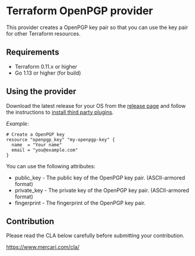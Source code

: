 # Terraform OpenPGP provider

This provider creates a OpenPGP key pair so that you can use the key pair for other Terraform resources.

## Requirements

- Terraform 0.11.x or higher
- Go 1.13 or higher (for build)

## Using the provider

Download the latest release for your OS from the [release page](https://github.com/mercari/terraform-provider-openpgp/releases) and follow the instructions to [install third party plugins](https://www.terraform.io/docs/configuration/providers.html#third-party-plugins).

*Example*:
``` hcl
# Create a OpenPGP key
resource "openpgp_key" "my-openpgp-key" {
  name  = "Your name"
  email = "you@example.com"
}
```

You can use the following attributes:

- public_key - The public key of the OpenPGP key pair. (ASCII-armored format)
- private_key - The private key of the OpenPGP key pair. (ASCII-armored format)
- fingerprint - The fingerprint of the OpenPGP key pair.

## Contribution

Please read the CLA below carefully before submitting your contribution.

https://www.mercari.com/cla/

